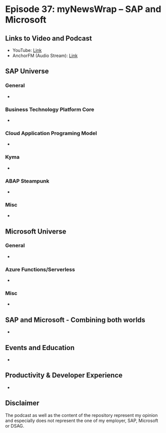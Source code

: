 # Episode 37: myNewsWrap – SAP and Microsoft

## Links to Video and Podcast

* YouTube: [Link]()
* AnchorFM (Audio Stream): [Link]()

## SAP Universe

### General

* []()
### Business Technology Platform Core

* []()

### Cloud Application Programing Model

* []()

### Kyma

* []()

### ABAP Steampunk

* []()

### Misc

* []()

## Microsoft Universe

### General

* []()

### Azure Functions/Serverless

* []()

### Misc

* []()

## SAP and Microsoft - Combining both worlds

* []()

## Events and Education

* []()

## Productivity & Developer Experience

* []()

## Disclaimer

The podcast as well as the content of the repository represent my opinion and especially does not represent the one of my employer, SAP, Microsoft or DSAG.